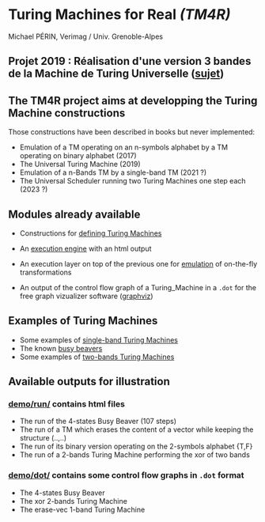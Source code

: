 # Turing Machines for Real *(TM4R)*

Michael PÉRIN, Verimag / Univ. Grenoble-Alpes

## Projet 2019 : Réalisation d'une version 3 bandes de la Machine de Turing Universelle ([sujet](src/Universal/README.md))

## The TM4R project aims at developping the Turing Machine constructions

Those constructions have been described in books but never implemented:

- Emulation of a TM operating on an n-symbols alphabet by a TM operating on binary alphabet (2017)
- The Universal Turing Machine (2019)
- Emulation of a n-Bands TM by a single-band TM (2021 ?)
- The Universal Scheduler running two Turing Machines one step each (2023 ?)


## Modules already available

- Constructions for [defining Turing Machines](src/Turing_Machine.ml)

- An [execution engine](src/Execution.ml) with an html output

- An execution layer on top of the previous one for [emulation](src/Emulator.ml) of on-the-fly transformations

- An output of the control flow graph of a Turing_Machine in a `.dot` for the free graph vizualizer software ([graphviz](https://www.graphviz.org))


## Examples of Turing Machines

- Some examples of [single-band Turing Machines](/src/Turing_Machines/TM_Basic.ml)
- The known [busy beavers](/src/Turing_Machines/TM_Busy_Beaver.ml)
- Some examples of [two-bands Turing Machines](src/Turing_Machines/TM_2Bands.ml)


## Available outputs for illustration

### [demo/run/](demo/run/) contains html files

- The run of the 4-states Busy Beaver (107 steps)
- The run of a TM which erases the content of a vector while keeping the structure (..,..)
- The run of its binary version operating on the 2-symbols alphabet {T,F}
- The run of a 2-bands Turing Machine performing the xor of two bands


### [demo/dot/](demo/dot/) contains some control flow graphs in `.dot` format

- The 4-states Busy Beaver 
- The xor 2-bands Turing Machine
- The erase-vec 1-band Turing Machine 






